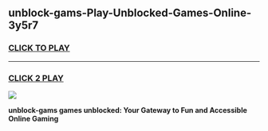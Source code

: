 
## unblock-gams-Play-Unblocked-Games-Online-3y5r7
<h3>
<a href="https://premium76.site?title=unblock-gams&ref=24A">CLICK TO PLAY</a></h3>
<hr>

<h3>
<a href="https://premium76.site?title=unblock-gams&ref=24A">CLICK 2 PLAY</a>
  
</h3>

<a href="https://premium76.site?title=unblock-gams&ref=24A"><img src="https://clearcache.store/games.png"></a>


**unblock-gams games unblocked: Your Gateway to Fun and Accessible Online Gaming**
